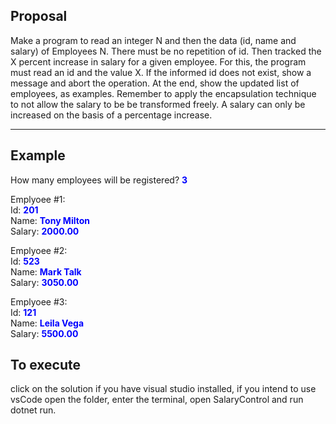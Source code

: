 ## Proposal 

Make a program to read an integer N and then the data (id, name and salary) of
Employees N. There must be no repetition of id.
Then tracked the X percent increase in salary for a given employee.
For this, the program must read an id and the value X. If the informed id does not exist, show a
message and abort the operation. At the end, show the updated list of employees,
as examples.
Remember to apply the encapsulation technique to not allow the salary to be
be transformed freely. A salary can only be increased on the basis of a
percentage increase.

<hr/>

## Example

How many employees will be registered? <span style="color: blue">**3**</span>

Emplyoee #1:</br>
Id: <span style="color: blue"> **201**</span></br>
Name: <span style="color: blue"> **Tony Milton**</span></br>
Salary: <span style="color: blue"> **2000.00**</span>

Emplyoee #2:</br>
Id: <span style="color: blue"> **523**</span></br>
Name: <span style="color: blue"> **Mark Talk**</span></br>
Salary: <span style="color: blue"> **3050.00**</span>

Emplyoee #3:</br>
Id: <span style="color: blue"> **121**</span></br>
Name: <span style="color: blue"> **Leila Vega**</span></br>
Salary: <span style="color: blue"> **5500.00**</span>



## To execute
click on the solution if you have visual studio installed, if you intend to use vsCode open the folder, enter the terminal, open SalaryControl and run dotnet run.



